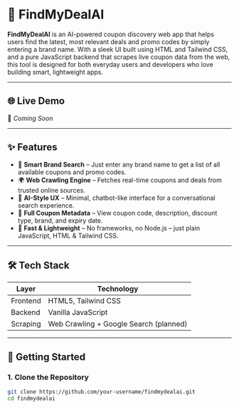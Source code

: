 # 🤖 FindMyDealAI

**FindMyDealAI** is an AI-powered coupon discovery web app that helps users find the latest, most relevant deals and promo codes by simply entering a brand name. With a sleek UI built using HTML and Tailwind CSS, and a pure JavaScript backend that scrapes live coupon data from the web, this tool is designed for both everyday users and developers who love building smart, lightweight apps.

---

## 🌐 Live Demo
🚧 *Coming Soon*

---

## ✨ Features

- 🔎 **Smart Brand Search** – Just enter any brand name to get a list of all available coupons and promo codes.
- 🌍 **Web Crawling Engine** – Fetches real-time coupons and deals from trusted online sources.
- 💬 **AI-Style UX** – Minimal, chatbot-like interface for a conversational search experience.
- 🧾 **Full Coupon Metadata** – View coupon code, description, discount type, brand, and expiry date.
- 🎯 **Fast & Lightweight** – No frameworks, no Node.js – just plain JavaScript, HTML & Tailwind CSS.

---

## 🛠️ Tech Stack

| Layer     | Technology             |
|----------|------------------------|
| Frontend | HTML5, Tailwind CSS    |
| Backend  | Vanilla JavaScript     |
| Scraping | Web Crawling + Google Search (planned) |

---

## 🚀 Getting Started

### 1. Clone the Repository
```bash
git clone https://github.com/your-username/findmydealai.git
cd findmydealai
